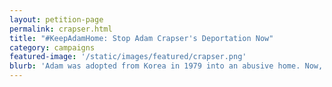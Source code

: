 ```yaml
---
layout: petition-page
permalink: crapser.html
title: "#KeepAdamHome: Stop Adam Crapser's Deportation Now"
category: campaigns
featured-image: '/static/images/featured/crapser.png'
blurb: 'Adam was adopted from Korea in 1979 into an abusive home. Now, he could be deported.'
---
```


<link href='https://actionnetwork.org/css/style-embed-whitelabel.css' rel='stylesheet' type='text/css' /><script>window.yepnope || document.write('<script src="https://actionnetwork.org/assets/yepnope154-min.js"><\/script>');</script><script src='https://actionnetwork.org/widgets/v2/petition/keepadamhome-stop-adam-crapsers-deportation-now?format=js&source=widget&style=full'></script><div id='can-petition-area-keepadamhome-stop-adam-crapsers-deportation-now' style='width: 100%'><!-- this div is the target for our HTML insertion --></div>